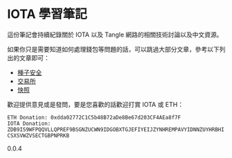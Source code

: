# IOTA 學習筆記

這份筆記會持續紀錄關於 IOTA 以及 Tangle 網路的相關技術討論以及中文資源。

如果你只是需要知道如何處理錢包等問題的話，可以跳過大部分文章，參考以下列出的文章即可：
* [種子安全](seed.md)
* [交易所](exchange.md)
* [快照](snapshot.md)

歡迎提供意見或是發問，要是您喜歡的話歡迎打賞 IOTA 或 ETH：

`ETH Donation: 0xdda02772C1C5b48B72aDe8Be67d203CF4AEa8f7F`  
`IOTA Donation: ZDB9IS9WFPQQVLLQPREF9BSGNZUCWN9IDGOBXTGJEFIYEIJZYNHREMPAVYIDNNZUYHRBHICSXSVWZVSECTGBPNPRKB`

0.0.4
